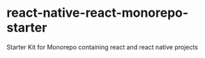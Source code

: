# react-native-react-monorepo-starter
Starter Kit for Monorepo containing react and react native projects